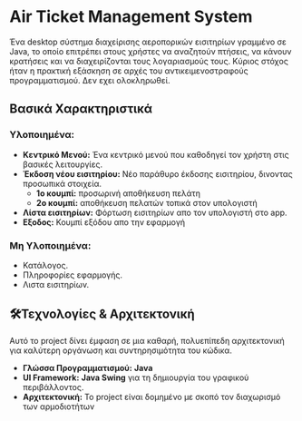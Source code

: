 # Air Ticket Management System

Ένα desktop σύστημα διαχείρισης αεροπορικών εισιτηρίων γραμμένο σε Java, το οποίο επιτρέπει στους χρήστες να αναζητούν πτήσεις, 
να κάνουν κρατήσεις και να διαχειρίζονται τους λογαριασμούς τους.
Κύριος στόχος ήταν η πρακτική εξάσκηση σε αρχές του αντικειμενοστραφούς προγραμματισμού. Δεν εχει ολοκληρωθεί.

## Βασικά Χαρακτηριστικά

### Υλοποιημένα:
* **Κεντρικό Μενού:** Ένα κεντρικό μενού που καθοδηγεί τον χρήστη στις βασικές λειτουργίες.
* **Έκδοση νέου εισιτηρίου:** Νέο παράθυρο έκδοσης εισιτηρίου, δινοντας προσωπικά στοιχεία.
  * **1ο κουμπί:** προσωρινή αποθήκευση πελάτη
  * **2ο κουμπί:** αποθήκευση πελατών τοπικά στον υπολογιστή
* **Λίστα εισιτηρίων:** Φόρτωση εισιτηρίων απο τον υπολογιστή στο app.
* **Εξοδος:** Κουμπί εξόδου απο την εφαρμογή

### Μη Υλοποιημένα:
*  Κατάλογος.
*  Πληροφορίες εφαρμογής.
*  Λιστα εισιτηρίων.

## 🛠Τεχνολογίες & Αρχιτεκτονική

Αυτό το project δίνει έμφαση σε μια καθαρή, πολυεπίπεδη αρχιτεκτονική για καλύτερη οργάνωση και συντηρησιμότητα του κώδικα.

* **Γλώσσα Προγραμματισμού:** **Java**
* **UI Framework:** **Java Swing** για τη δημιουργία του γραφικού περιβάλλοντος.
* **Αρχιτεκτονική:** Το project είναι δομημένο με σκοπό τον διαχωρισμό των αρμοδιοτήτων
